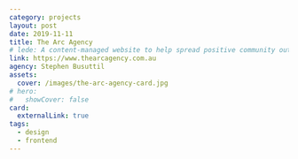 ```yaml
---
category: projects
layout: post
date: 2019-11-11
title: The Arc Agency
# lede: A content-managed website to help spread positive community outreach news.
link: https://www.thearcagency.com.au
agency: Stephen Busuttil
assets:
  cover: /images/the-arc-agency-card.jpg
# hero:
#   showCover: false
card:
  externalLink: true
tags:
  - design
  - frontend
---
```


<!-- <Media src="/images/lendfirst-options-1440.jpg" />

<PostButton link="https://lendfirst.com.au/" label="Visit Lendfirst" /> -->

<script>
import Media from "../../src/components/Media";
import PostButton from "../../src/components/PostButton";
export default {
  components: {
    Media,
    PostButton
  }
}
</script>

